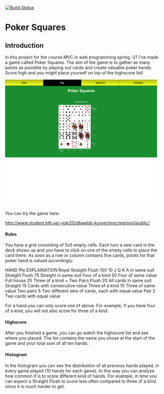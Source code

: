 [![Build Status](https://travis-ci.com/joki20/dbwebb-mvc-proj.svg?branch=master)](https://travis-ci.com/joki20/dbwebb-mvc-proj)

# Poker Squares

## Introduction

In this project for the course MVC in web programming spring -21 I've made a game called Poker Squares. The aim of the game is to gather as many points as possible by playing out cards and create valuable poker hands. Score high and you might place yourself on top of the highscore list!

<div><img src="public/images/pokersquares.png"
     alt="Poker Squares
     style; text-align: center" /></div>

You can try the game here:

http://www.student.bth.se/~joki20/dbwebb-kurser/mvc/me/proj/public/

#### Rules

You have a grid consisting of 5x5 empty cells. Each turn a new card in the deck shows up and you have to click on one of the empty cells to place the card there. As soon as a row or column contains five cards, points for that poker hand is valued accordingly:

  HAND                  Pts   EXPLAINATION
  Royal Straight Flush  100   10 J Q K A in same suit
  Straight Flush         75   Straight in same suit
  Four of a kind         50   Four of same value
  Full house             25   Three of a kind + Two Pairs
  Flush                  20   All cards in same suit
  Straight               15   Cards with consecutive value
  Three of a kind        10   Three of same value
  Two pairs               5   Two different sets of cards, each with equal value
  Pair                    2   Two cards with equal value

For a hand you can only score one of above. For example, If you have four of a kind, you will not also score for three of a kind.

#### Highscore

After you finished a game, you can go watch the highscore list and see where you placed. The list contains the name you chose at the start of the game and your total sum of all ten hands.

#### Histogram

In the histogram you can see the distribution of all previous hands played, in every game played (10 hands for each game). In this way you can analyze how common it is to score different kind of hands. For example, in time you can expect a Straight Flush to score less often compared to three of a kind since it is much harder to get.
